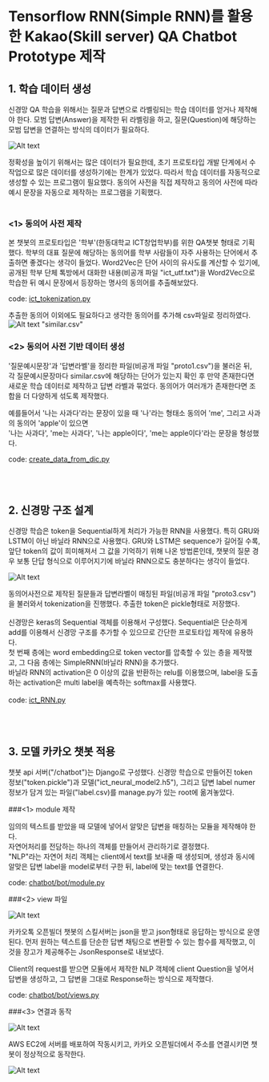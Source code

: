 # Tensorflow RNN(Simple RNN)를 활용한 Kakao(Skill server) QA Chatbot Prototype 제작

## 1. 학습 데이터 생성

신경망 QA 학습을 위해서는 질문과 답변으로 라벨링되는 학습 데이터를 얻거나 제작해야 한다.
모범 답변(Answer)을 제작한 뒤 라벨링을 하고, 질문(Question)에 해당하는 모범 답변을 연결하는 방식의 데이터가 필요하다.

![Alt text](image/image1.png)

정확성을 높이기 위해서는 많은 데이터가 필요한데, 초기 프로토타입 개발 단계에서 수작업으로 많은 데이터를 생성하기에는 한계가 있었다.
따라서 학습 데이터를 자동적으로 생성할 수 있는 프로그램이 필요했다. 동의어 사전을 직접 제작하고 동의어 사전에 따라 예시 문장을 자동으로 제작하는 프로그램을 기획했다.
<br><br>
### <1> 동의어 사전 제작
본 챗봇의 프로토타입은 '학부'(한동대학교 ICT창업학부)를 위한 QA챗봇 형태로 기획했다. 학부의 대표 질문에 해당하는 동의어를 학부 사람들이 자주 사용하는 단어에서
추출하면 좋겠다는 생각이 들었다. Word2Vec은 단어 사이의 유사도를 계산할 수 있기에,
공개된 학부 단체 톡방에서 대화한 내용(비공개 파일 "ict_utf.txt")을 Word2Vec으로 학습한 뒤 예시 문장에서 등장하는 명사의 동의어를 추출해보았다.

code: <a href="https://github.com/hanwool95/Tenserflow_KaKao_chatbot_Prototype/blob/master/ict_tokenization.py">ict_tokenization.py</a>

추출한 동의어 이외에도 필요하다고 생각한 동의어를 추가해 csv파일로 정리하였다.<br>
![Alt text](image/image2.png)
"similar.csv"


### <2> 동의어 사전 기반 데이터 생성

'질문예시문장'과 '답변라벨'을 정리한 파일(비공개 파일 "proto1.csv")을 불러온 뒤,<br>
각 질문예시문장마다 similar.csv에 해당하는 단어가 있는지 확인 후 만약 존재한다면 새로운 학습 데이터로 제작하고 답변 라벨과 묶었다.
동의어가 여러개가 존재한다면 조합을 더 다양하게 섞도록 제작했다.

예를들어서 '나는 사과다'라는 문장이 있을 때 '나'라는 형태소 동의어 'me', 그리고 사과의 동의어 'apple'이 있으면 <br>
'나는 사과다', 'me는 사과다', '나는 apple이다', 'me는 apple이다'라는 문장을 형성했다.

code: <a href="https://github.com/hanwool95/Tenserflow_KaKao_chatbot_Prototype/blob/master/create_data_from_dic.py">create_data_from_dic.py</a>

<br><br>



## 2. 신경망 구조 설계

신경망 학습은 token을 Sequential하게 처리가 가능한 RNN을 사용했다. 특히 GRU와 LSTM이 아닌 바닐라 RNN으로 사용했다. GRU와 LSTM은 sequence가 길어질 수록, 앞단 token의 값이 희미해져서 그 값을 기억하기 위해 나온 방법론인데,
챗봇의 질문 경우 보통 단답 형식으로 이루어지기에 바닐라 RNN으로도 충분하다는 생각이 들었다.

![Alt text](image/image3.png)

동의어사전으로 제작된 질문들과 답변라벨이 매칭된 파일(비공개 파일 "proto3.csv")을 불러와서 tokenization을 진행했다. 추출한 token은 pickle형태로 저장했다.<Br><br>
신경망은 keras의 Sequential 객체를 이용해서 구성했다. Sequential은 단순하게 add를 이용해서 신경망 구조를 추가할 수 있으므로 간단한 프로토타입 제작에 유용하다.
<br> 첫 번째 층에는 word embedding으로 token vector를 압축할 수 있는 층을 제작했고, 그 다음 층에는 SimpleRNN(바닐라 RNN)을 추가했다.<br>
바닐라 RNN의 activation은 0 이상의 값을 반환하는 relu를 이용했으며, label을 도출하는 activation은 multi label을 예측하는 softmax를 사용했다.<br><br>
code: <a href="https://github.com/hanwool95/Tenserflow_KaKao_chatbot_Prototype/blob/master/ict_RNN.py">ict_RNN.py</a>

<br><br>

## 3. 모델 카카오 챗봇 적용

챗봇 api 서버("/chatbot")는 Django로 구성했다.
신경망 학습으로 만들어진 token 정보("token.pickle")과 모델("ict_neural_model2.h5"), 그리고 답변 label numer 정보가 담겨 있는 파일("label.csv)를 manage.py가 있는 root에 옮겨놓았다.

###<1> module 제작

임의의 텍스트를 받았을 때 모델에 넣어서 알맞은 답변을 매칭하는 모듈을 제작해야 한다.<br>
자연어처리를 전담하는 하나의 객체를 만들어서 관리하기로 결정했다.<br>
"NLP"라는 자연어 처리 객체는 client에서 text를 보내줄 때 생성되며, 생성과 동시에 알맞은 답변 label을 model로부터 구한 뒤, label에 맞는 text를 연결한다. 

code: <a href="https://github.com/hanwool95/Tenserflow_KaKao_chatbot_Prototype/blob/master/chatbot/bot/module.py">chatbot/bot/module.py</a>


###<2> view 파일

![Alt text](image/image4.png)

카카오톡 오픈빌더 챗봇의 스킬서버는 json을 받고 json형태로 응답하는 방식으로 운영된다.
먼저 원하는 텍스트를 단순한 답변 채팅으로 변환할 수 있는 함수를 제작했고, 이것을 장고가 제공해주는 JsonResponse로 내보냈다.

Client의 request를 받으면 모듈에서 제작한 NLP 객체에 client Question을 넣어서 답변을 생성하고, 그 답변을 그대로 Response하는 방식으로 제작했다.


code: <a href="https://github.com/hanwool95/Tenserflow_KaKao_chatbot_Prototype/blob/master/chatbot/bot/views.py">chatbot/bot/views.py</a>


###<3> 연결과 동작

![Alt text](image/image5.png)

AWS EC2에 서버를 배포하여 작동시키고, 카카오 오픈빌더에서 주소를 연결시키면 챗봇이 정상적으로 동작한다.

![Alt text](image/image6.png)